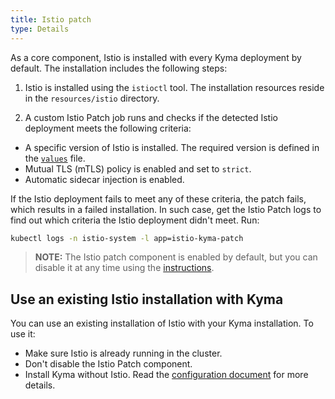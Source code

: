 ```yaml
---
title: Istio patch
type: Details
---
```


As a core component, Istio is installed with every Kyma deployment by default. The installation includes the following steps:

1. Istio is installed using the `istioctl` tool. The installation resources reside in the `resources/istio` directory.

2. A custom Istio Patch job runs and checks if the detected Istio deployment meets the following criteria:
  - A specific version of Istio is installed. The required version is defined in the [`values`](https://github.com/kyma-project/kyma/blob/master/resources/istio-kyma-patch/values.yaml) file.
  - Mutual TLS (mTLS) policy is enabled and set to `strict`.
  - Automatic sidecar injection is enabled.

If the Istio deployment fails to meet any of these criteria, the patch fails, which results in a failed installation. In such case, get the Istio Patch logs to find out which criteria the Istio deployment didn't meet. Run:

```bash
kubectl logs -n istio-system -l app=istio-kyma-patch
```

>**NOTE:** The Istio patch component is enabled by default, but you can disable it at any time using the [instructions](/root/kyma/#configuration-custom-component-installation).

## Use an existing Istio installation with Kyma

You can use an existing installation of Istio with your Kyma installation. To use it:

* Make sure Istio is already running in the cluster.
* Don't disable the Istio Patch component.
* Install Kyma without Istio. Read the [configuration document](/root/kyma/#configuration-custom-component-installation) for more details.
